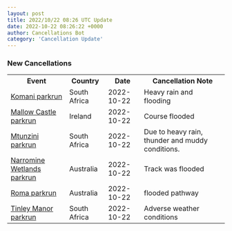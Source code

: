 ```yaml
---
layout: post
title: 2022/10/22 08:26 UTC Update
date: 2022-10-22 08:26:22 +0000
author: Cancellations Bot
category: 'Cancellation Update'
---
```


<h3>New Cancellations</h3>
<div class='hscrollable'>
<table style='width: 100%'>
    <tr>
        <th>Event</th>
        <th>Country</th>
        <th>Date</th>
        <th>Cancellation Note</th>
    </tr>
    <tr>
        <td><a href="https://www.parkrun.co.za/komani">Komani parkrun</a></td>
        <td>South Africa</td>
        <td>2022-10-22</td>
        <td>Heavy rain and flooding</td>
    </tr>
    <tr>
        <td><a href="https://www.parkrun.ie/mallowcastle">Mallow Castle parkrun</a></td>
        <td>Ireland</td>
        <td>2022-10-22</td>
        <td>Course flooded</td>
    </tr>
    <tr>
        <td><a href="https://www.parkrun.co.za/mtunzini">Mtunzini parkrun</a></td>
        <td>South Africa</td>
        <td>2022-10-22</td>
        <td>Due to heavy rain, thunder and muddy conditions.</td>
    </tr>
    <tr>
        <td><a href="https://www.parkrun.com.au/narrominewetlands">Narromine Wetlands parkrun</a></td>
        <td>Australia</td>
        <td>2022-10-22</td>
        <td>Track was flooded</td>
    </tr>
    <tr>
        <td><a href="https://www.parkrun.com.au/roma">Roma parkrun</a></td>
        <td>Australia</td>
        <td>2022-10-22</td>
        <td>flooded pathway</td>
    </tr>
    <tr>
        <td><a href="https://www.parkrun.co.za/tinleymanor">Tinley Manor parkrun</a></td>
        <td>South Africa</td>
        <td>2022-10-22</td>
        <td>Adverse weather conditions</td>
    </tr>
</table>
</div>
